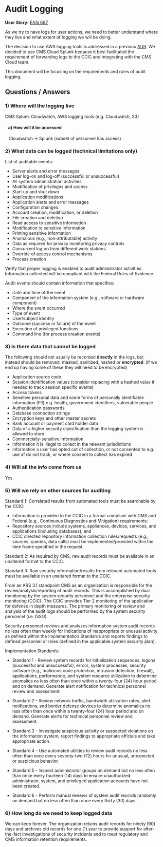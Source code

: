 # Audit Logging

**User Story:** [EASi 697](https://jiraent.cms.gov/browse/EASI-697)

As we try to have logs for user actions, we need to better understand where
they live and what extent of logging we will be doing.

The decision to use AWS logging tools is addressed in a previous
[ADR](https://github.com/CMSgov/easi-app/blob/master/docs/adr/0009-logging-platform.md).
We decided to use CMS Cloud Splunk because it best facilitated the requirement
of forwarding logs to the CCIC and integrating with the CMS Cloud team.

This document will be focusing on the requirements and rules of audit logging.

## Questions / Answers

### 1) Where will the logging live

CMS Splunk Cloudwatch, AWS logging tools (e.g. Cloudwatch, S3)

#### &nbsp;&nbsp; a) How will it be accessed

&nbsp;&nbsp; Cloudwatch -> Splunk (subset of personnel has access)

### 2) What data can be logged (technical limitations only)

List of auditable events:

* Server alerts and error messages
* User log-on and log-off (successful or unsuccessful)
* All system administration activities
* Modification of privileges and access
* Start up and shut down
* Application modifications
* Application alerts and error messages
* Configuration changes
* Account creation, modification, or deletion
* File creation and deletion
* Read access to sensitive information
* Modification to sensitive information
* Printing sensitive information
* Anomalous (e.g., non-attributable) activity
* Data as required for privacy monitoring privacy controls
* Concurrent log on from different work stations
* Override of access control mechanisms
* Process creation

Verify that proper logging is enabled to audit administrator activities.
Information collected will be compliant with the Federal Rules of Evidence.

Audit events should contain information that specifies:

* Date and time of the event
* Component of the information system (e.g., software or hardware component)
* Where the event occurred
* Type of event
* User/subject identity
* Outcome (success or failure) of the event
* Execution of privileged functions
* Command line (for process creation events)

### 3) Is there data that cannot be logged

The following should not usually be recorded __directly__ in the logs, but instead
should be removed, masked, sanitized, hashed or __encrypted__: (if we end up having
some of these they will need to be encrypted)

* Application source code
* Session identification values (consider replacing with a hashed value if needed
to track session specific events)
* Access tokens
* Sensitive personal data and some forms of personally identifiable information
(PII) e.g. health, government identifiers, vulnerable people
* Authentication passwords
* Database connection strings
* Encryption keys and other master secrets
* Bank account or payment card holder data
* Data of a higher security classification than the logging system is allowed to
store
* Commercially-sensitive information
* Information it is illegal to collect in the relevant jurisdictions
* Information a user has opted out of collection, or not consented to e.g. use
of do not track, or where consent to collect has expired

### 4) Will all the info come from us

Yes.

### 5) Will we rely on other sources for auditing

Standard 1: Correlated results from automated tools must be searchable by the CCIC:

* Information is provided to the CCIC in a format compliant with CMS and Federal
(e.g., Continuous Diagnostics and Mitigation) requirements;
* Repository sources include systems, appliances, devices, services, and applications
(including databases); and
* CCIC directed repository information collection rules/requests (e.g., sources,
queries, data calls) must be implemented/provided within the time frame specified
in the request.

Standard 2: As required by CMS, raw audit records must be available in an unaltered
format to the CCIC.

Standard 3: Raw security information/results from relevant automated tools must be
available in an unaltered format to the CCIC.

From an ARS 3.1 standpoint CMS as an organization is responsible for the review/analysis/reporting
of audit records. This is accomplished by dual monitoring by the system security
personnel and the enterprise security monitoring (CCIC). The CCIC provides
Tier 2 monitoring of the application for defense in depth measures. The primary
monitoring of review and analysis of the audit logs should be performed by the
system security personnel (i.e. ISSO).

Security personnel reviews and analyzes information system audit records no less
often than weekly for indications of inappropriate or unusual activity as defined
within the Implementation Standards and reports findings to defined personnel
or roles (defined in the applicable system security plan).

Implementation Standards:

* Standard 1 - Review system records for initialization sequences, logons
(successful and unsuccessful), errors, system processes, security software
(e.g., malicious code protection, intrusion detection, firewall), applications,
performance, and system resource utilization to determine anomalies no less often
than once within a twenty-four (24) hour period and on demand. Generate alert
notification for technical personnel review and assessment.

* Standard 2 - Review network traffic, bandwidth utilization rates, alert notifications,
and border defense devices to determine anomalies no less often than once within
a twenty-four (24) hour period and on demand. Generate alerts for technical personnel
review and assessment.

* Standard 3 - Investigate suspicious activity or suspected violations on the information
system, report findings to appropriate officials and take appropriate action.

* Standard 4 - Use automated utilities to review audit records no less often than
once every seventy-two (72) hours for unusual, unexpected, or suspicious behavior.

* Standard 5 - Inspect administrator groups on demand but no less often than once
every fourteen (14) days to ensure unauthorized administrator, system, and privileged
application accounts have not been created.

* Standard 6 - Perform manual reviews of system audit records randomly on demand
but no less often than once every thirty (30) days.

### 6) How long do we need to keep logged data

We can keep forever. The organization retains audit records for ninety (90) days
and archives old records for one (1) year to provide support for after-the-fact
investigations of security incidents and to meet regulatory and CMS information
retention requirements.
